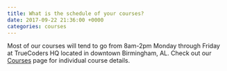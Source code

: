 ```yaml
---
title: What is the schedule of your courses?
date: 2017-09-22 21:36:00 +0000
categories: courses
---
```


Most of our courses will tend to go from 8am-2pm Monday through Friday at TrueCoders HQ located in downtown Birmingham, AL. Check out our [Courses](/courses) page for individual course details.
